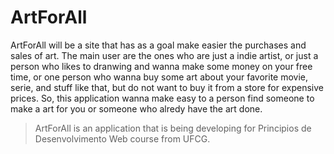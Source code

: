 # ArtForAll

ArtForAll will be a site that  has as a goal make easier the purchases and sales of art. The main user are the ones who are just a indie artist, or just a person who likes to dranwing and wanna make some money on your free time, or one person who wanna buy some art about your favorite movie, serie, and stuff like that, but do not want to buy it from a store for expensive prices.  So, this application wanna make easy to a person find someone to make a art for you or someone who alredy have the art done.

> ArtForAll is an application that is being developing for Principios de Desenvolvimento Web course from UFCG.
